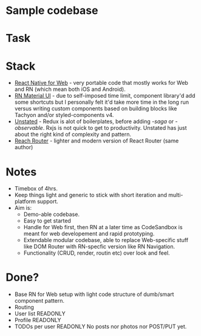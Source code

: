 # Sample codebase

# Task


# Stack

- [React Native for Web](https://github.com/necolas/react-native-web) - very portable code that mostly works for Web and RN (which mean both iOS and Android).
- [RN Material UI](https://github.com/xotahal/react-native-material-ui/) - due to self-imposed time limit, component library'd add some shortcuts but I personally felt it'd take more time in the long run versus writing custom components based on building blocks like Tachyon and/or styled-components v4.
- [Unstated](https://github.com/jamiebuilds/unstated/tree/master/example) - Redux is alot of boilerplates, before adding _-saga_ or _-observable_. Rxjs is not quick to get to productivity. Unstated has just about the right kind of complexity and pattern.
- [Reach Router](https://reach.tech/router/) - lighter and modern version of React Router (same author)

# Notes

- Timebox of 4hrs.
- Keep things light and generic to stick with short iteration and multi-platform support.
- Aim is:
  - Demo-able codebase.
  - Easy to get started
  - Handle for Web first, then RN at a later time as CodeSandbox is meant for web developement and rapid prototyping.
  - Extendable modular codebase, able to replace Web-specific stuff like DOM Router with RN-specfic version like RN Navigation.
  - Functionality (CRUD, render, routin etc) over look and feel.

# Done?

- Base RN for Web setup with light code structure of dumb/smart component pattern.
- Routing
- User list READONLY
- Profile READONLY
- TODOs per user READONLY
  No posts nor photos nor POST/PUT yet.
